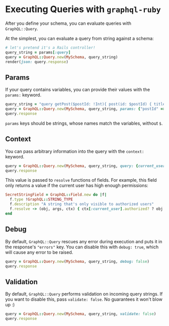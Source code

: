# Executing Queries with `graphql-ruby`

After you define your schema, you can evaluate queries with `GraphQL::Query`.

At the simplest, you can evaluate a query from string against a schema:

```ruby
# let's pretend it's a Rails controller!
query_string = params[:query]
query = GraphQL::Query.new(MySchema, query_string)
render(json: query.response)
```

## Params

If your query contains variables, you can provide their values with the `params:` keyword.

```ruby
query_string = "query getPost($postId: !Int){ post(id: $postId) { title } }"
query = GraphQL::Query.new(MySchema, query_string, params: {"postId" => 2})
query.response
```

`params` keys should be strings, whose names match the variables, without `$`.

## Context

You can pass arbitrary information into the query with the `context:` keyword.

```ruby
query = GraphQL::Query.new(MySchema, query_string, query: {current_user: current_user})
query.response
```

This value is passed to `resolve` functions of fields. For example, this field only returns a value if the current user has high enough permissions:

```ruby
SecretStringField = GraphQL::Field.new do |f|
  f.type !GraphQL::STRING_TYPE
  f.description "A string that's only visible to authorized users"
  f.resolve -> (obj, args, ctx) { ctx[:current_user].authorized? ? obj.secret_string : nil }
end
```

## Debug

By default, `GraphQL::Query` rescues any error during execution and puts it in the response's `"errors"` key. You can disable this with `debug: true`, which will cause any error to be raised.

```ruby
query = GraphQL::Query.new(MySchema, query_string, debug: false)
query.response
```

## Validation

By default, `GraphQL::Query` performs validation on incoming query strings. If you want to disable this, pass `validate: false`. No guarantees it won't blow up :)

```ruby
query = GraphQL::Query.new(MySchema, query_string, validate: false)
query.response
```
